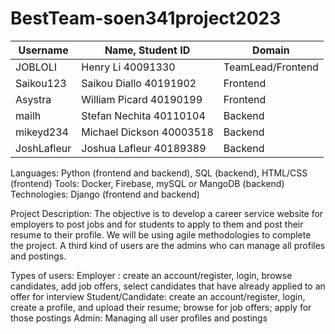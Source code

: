 # BestTeam-soen341project2023

| Username | Name, Student ID | Domain |
| --- | --- | --- |
| JOBLOLI | Henry Li 40091330 | TeamLead/Frontend |
| Saikou123 | Saikou Diallo 40191902 | Frontend |
| Asystra | William Picard 40190199 | Frontend |
| mailh | Stefan Nechita 40110104 | Backend |
| mikeyd234 | Michael Dickson 40003518 | Backend |
| JoshLafleur | Joshua Lafleur 40189389 | Backend |

 Languages: Python (frontend and backend), SQL (backend), HTML/CSS (frontend)
 Tools: Docker, Firebase, mySQL or MangoDB (backend)
 Technologies: Django (frontend and backend)
 
 Project Description:
 The objective is to develop a career service website for employers to post jobs and for students to apply to them and post their resume to their profile. We will be using agile methodologies to complete the project. A third kind of users are the admins who can manage all profiles and postings. 
 
 Types of users:
 Employer : create an account/register, login, browse candidates, add job offers, select candidates that have already applied to an offer for interview 
Student/Candidate: create an account/register, login, create a profile, and upload their resume; browse for job offers; apply for those postings 
Admin: Managing all user profiles and postings 
